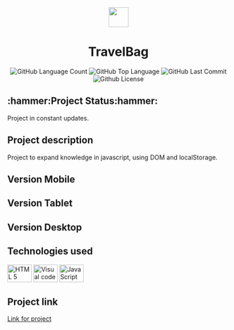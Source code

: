 <div align="center">
<img src="https://github.com/Guilbertoliveira/TravelBag/blob/main/img/bag.png" width="45">
<h1 > TravelBag </h1>
<img alt="GitHub Language Count" src="https://img.shields.io/github/languages/count/Guilbertoliveira/TravelBag" />
<img alt="GitHub Top Language" src="https://img.shields.io/github/languages/top/Guilbertoliveira/TravelBag" />
<img alt="GitHub Last Commit" src="https://img.shields.io/github/last-commit/Guilbertoliveira/TravelBag" />
<img alt="Github License" src="https://img.shields.io/github/license/Guilbertoliveira/TravelBag" />

</div>
<h2 id="status-do-projeto">:hammer:Project Status:hammer:</h2>
<p>Project in constant updates.</p>
<h2 id="descricao-projeto">Project description</h2>
Project to expand knowledge in javascript, using DOM and localStorage.

<h2 id="versaomobile">Version Mobile</h2>

<h2>Version Tablet</h2>

<h2>Version Desktop</h2>

<h2>Technologies used</h2>
<p> 
<p>
        <img src="https://cdn.jsdelivr.net/gh/devicons/devicon/icons/html5/html5-plain-wordmark.svg" height="40" width="55" title="HTML 5" />
        <img src="https://cdn.jsdelivr.net/gh/devicons/devicon/icons/visualstudio/visualstudio-plain.svg" height="40" width="55" title="Visual code"  />
        <img src="https://cdn.jsdelivr.net/gh/devicons/devicon/icons/javascript/javascript-plain.svg" height="40" width="55" title="JavaScript"/> </p>
<h2> Project link </h2>
<a href="https://travel-bag-lovat.vercel.app/">Link for project</a>
